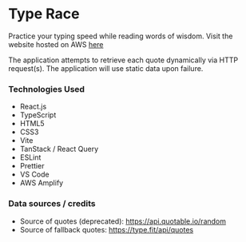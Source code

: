 # Type Race

Practice your typing speed while reading words of wisdom. Visit the website hosted on AWS [here](https://master.d1wzvrnr7vhxf7.amplifyapp.com/)

The application attempts to retrieve each quote dynamically via HTTP request(s). The application will use static data upon failure.

### Technologies Used

-   React.js
-   TypeScript
-   HTML5
-   CSS3
-   Vite
-   TanStack / React Query
-   ESLint
-   Prettier
-   VS Code
-   AWS Amplify

### Data sources / credits

-   Source of quotes (deprecated): https://api.quotable.io/random
-   Source of fallback quotes: https://type.fit/api/quotes
